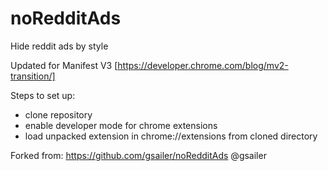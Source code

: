 # noRedditAds
Hide reddit ads by style

Updated for Manifest V3 [https://developer.chrome.com/blog/mv2-transition/]

Steps to set up:

- clone repository
- enable developer mode for chrome extensions
- load unpacked extension in chrome://extensions from cloned directory

Forked from: https://github.com/gsailer/noRedditAds @gsailer
